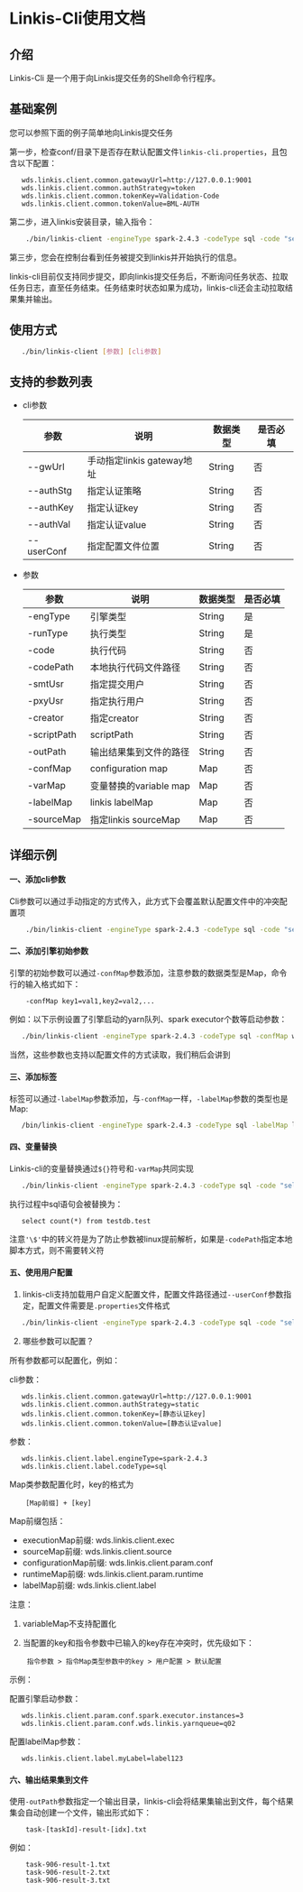 Linkis-Cli使用文档
============

## 介绍

Linkis-Cli 是一个用于向Linkis提交任务的Shell命令行程序。

## 基础案例

您可以参照下面的例子简单地向Linkis提交任务

第一步，检查conf/目录下是否存在默认配置文件`linkis-cli.properties`，且包含以下配置：

```properties
   wds.linkis.client.common.gatewayUrl=http://127.0.0.1:9001
   wds.linkis.client.common.authStrategy=token
   wds.linkis.client.common.tokenKey=Validation-Code
   wds.linkis.client.common.tokenValue=BML-AUTH
```

第二步，进入linkis安装目录，输入指令：

```bash
    ./bin/linkis-client -engineType spark-2.4.3 -codeType sql -code "select count(*) from testdb.test;"  -submitUser hadoop -proxyUser hadoop 
```

第三步，您会在控制台看到任务被提交到linkis并开始执行的信息。

linkis-cli目前仅支持同步提交，即向linkis提交任务后，不断询问任务状态、拉取任务日志，直至任务结束。任务结束时状态如果为成功，linkis-cli还会主动拉取结果集并输出。


## 使用方式

```bash
   ./bin/linkis-client [参数] [cli参数]
```

## 支持的参数列表

* cli参数

    | 参数      | 说明                     | 数据类型 | 是否必填 |
    | ----------- | -------------------------- | -------- | ---- |
    | --gwUrl     | 手动指定linkis gateway地址 | String   | 否  |
    | --authStg   | 指定认证策略         | String   | 否  |
    | --authKey   | 指定认证key            | String   | 否  |
    | --authVal   | 指定认证value          | String   | 否  |
    | --userConf  | 指定配置文件位置   | String   | 否  |

* 参数

    | 参数      | 说明                     | 数据类型 | 是否必填 |
    | ----------- | -------------------------- | -------- | ---- |
    | -engType    | 引擎类型               | String   | 是  |
    | -runType    | 执行类型               | String   | 是  |
    | -code       | 执行代码               | String   | 否  |
    | -codePath   | 本地执行代码文件路径 | String   | 否  |
    | -smtUsr     | 指定提交用户         | String   | 否  |
    | -pxyUsr     | 指定执行用户         | String   | 否  |
    | -creator    | 指定creator       | String   | 否  |
    | -scriptPath | scriptPath               | String   | 否  |
    | -outPath    | 输出结果集到文件的路径 | String   | 否  |
    | -confMap    | configuration map                  | Map      | 否  |
    | -varMap     | 变量替换的variable map     | Map      | 否  |
    | -labelMap   | linkis labelMap        | Map      | 否  |
    | -sourceMap  | 指定linkis sourceMap      | Map      | 否  |


## 详细示例

#### 一、添加cli参数

Cli参数可以通过手动指定的方式传入，此方式下会覆盖默认配置文件中的冲突配置项

```bash
    ./bin/linkis-client -engineType spark-2.4.3 -codeType sql -code "select count(*) from testdb.test;"  -submitUser hadoop -proxyUser hadoop  --gwUrl http://127.0.0.1:9001  --authStg token --authKey [tokenKey] --authVal [tokenValue] 
```

#### 二、添加引擎初始参数

引擎的初始参数可以通过`-confMap`参数添加，注意参数的数据类型是Map，命令行的输入格式如下：

        -confMap key1=val1,key2=val2,...
        
例如：以下示例设置了引擎启动的yarn队列、spark executor个数等启动参数：

```bash
   ./bin/linkis-client -engineType spark-2.4.3 -codeType sql -confMap wds.linkis.yarnqueue=q02,spark.executor.instances=3 -code "select count(*) from testdb.test;"  -submitUser hadoop -proxyUser hadoop  
```
        
当然，这些参数也支持以配置文件的方式读取，我们稍后会讲到

#### 三、添加标签

标签可以通过`-labelMap`参数添加，与`-confMap`一样，`-labelMap`参数的类型也是Map:

```bash
   /bin/linkis-client -engineType spark-2.4.3 -codeType sql -labelMap labelKey=labelVal -code "select count(*) from testdb.test;"  -submitUser hadoop -proxyUser hadoop  
```

#### 四、变量替换

Linkis-cli的变量替换通过`${}`符号和`-varMap`共同实现

```bash
   ./bin/linkis-client -engineType spark-2.4.3 -codeType sql -code "select count(*) from \${key};" -varMap key=testdb.test  -submitUser hadoop -proxyUser hadoop  
```

执行过程中sql语句会被替换为：

```mysql-sql
   select count(*) from testdb.test
```        

注意`'\$'`中的转义符是为了防止参数被linux提前解析，如果是`-codePath`指定本地脚本方式，则不需要转义符

#### 五、使用用户配置

1. linkis-cli支持加载用户自定义配置文件，配置文件路径通过`--userConf`参数指定，配置文件需要是`.properties`文件格式

```bash
   ./bin/linkis-client -engineType spark-2.4.3 -codeType sql -code "select count(*) from testdb.test;"  -submitUser hadoop -proxyUser hadoop  --userConf [配置文件路径]
``` 
        
2. 哪些参数可以配置？

所有参数都可以配置化，例如：

cli参数：

```properties
   wds.linkis.client.common.gatewayUrl=http://127.0.0.1:9001
   wds.linkis.client.common.authStrategy=static
   wds.linkis.client.common.tokenKey=[静态认证key]
   wds.linkis.client.common.tokenValue=[静态认证value]
```

参数：

```properties
   wds.linkis.client.label.engineType=spark-2.4.3
   wds.linkis.client.label.codeType=sql
```
        
Map类参数配置化时，key的格式为

        [Map前缀] + [key]

Map前缀包括：

 - executionMap前缀: wds.linkis.client.exec
 - sourceMap前缀: wds.linkis.client.source
 - configurationMap前缀: wds.linkis.client.param.conf
 - runtimeMap前缀: wds.linkis.client.param.runtime
 - labelMap前缀: wds.linkis.client.label
        
注意： 

1. variableMap不支持配置化

2. 当配置的key和指令参数中已输入的key存在冲突时，优先级如下：

        指令参数 > 指令Map类型参数中的key > 用户配置 > 默认配置
        
示例：

配置引擎启动参数：

```properties
   wds.linkis.client.param.conf.spark.executor.instances=3
   wds.linkis.client.param.conf.wds.linkis.yarnqueue=q02
```
        
配置labelMap参数：

```properties
   wds.linkis.client.label.myLabel=label123
```

#### 六、输出结果集到文件

使用`-outPath`参数指定一个输出目录，linkis-cli会将结果集输出到文件，每个结果集会自动创建一个文件，输出形式如下：

        task-[taskId]-result-[idx].txt
        
例如：

        task-906-result-1.txt
        task-906-result-2.txt
        task-906-result-3.txt


    
